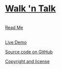 [Walk 'n Talk]( ./index.html )
===
<br>

<div id=rm >
	<a href=JavaScript:displayPage("#readme.md#rm"); >Read Me</a>
</div>
<br>

<i class="fa fa-external-link"></i> [Live Demo]( http://walkntalk.github.com/ ) 

<i class="fa fa-github"></i> [Source code on GitHub]( https://github.com/walkntalk/ )  

<i class="fa fa-copy"></i> [Copyright and license]( https://github.com/jaanga/jaanga.github.io/blob/master/jaanga-copyright-and-mit-license.md )
<br>


